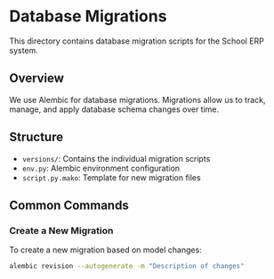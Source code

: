 # Database Migrations

This directory contains database migration scripts for the School ERP system.

## Overview

We use Alembic for database migrations. Migrations allow us to track, manage, and apply database schema changes over time.

## Structure

- `versions/`: Contains the individual migration scripts
- `env.py`: Alembic environment configuration
- `script.py.mako`: Template for new migration files

## Common Commands

### Create a New Migration

To create a new migration based on model changes:

```bash
alembic revision --autogenerate -m "Description of changes"
